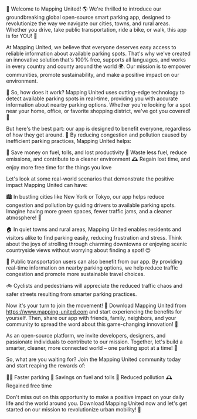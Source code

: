 🚀 Welcome to Mapping United! 🌎 We're thrilled to introduce our groundbreaking global open-source smart parking app, designed to revolutionize the way we navigate our cities, towns, and rural areas. Whether you drive, take public transportation, ride a bike, or walk, this app is for YOU! 🙌

At Mapping United, we believe that everyone deserves easy access to reliable information about available parking spots. That's why we've created an innovative solution that's 100% free, supports all languages, and works in every country and county around the world 🌍. Our mission is to empower communities, promote sustainability, and make a positive impact on our environment.

🚗 So, how does it work? Mapping United uses cutting-edge technology to detect available parking spots in real-time, providing you with accurate information about nearby parking options. Whether you're looking for a spot near your home, office, or favorite shopping district, we've got you covered! 📍

But here's the best part: our app is designed to benefit everyone, regardless of how they get around. 🌈 By reducing congestion and pollution caused by inefficient parking practices, Mapping United helps:

💸 Save money on fuel, tolls, and lost productivity
🔋 Waste less fuel, reduce emissions, and contribute to a cleaner environment
🕰️ Regain lost time, and enjoy more free time for the things you love

Let's look at some real-world scenarios that demonstrate the positive impact Mapping United can have:

🏙️ In bustling cities like New York or Tokyo, our app helps reduce congestion and pollution by guiding drivers to available parking spots. Imagine having more green spaces, fewer traffic jams, and a cleaner atmosphere! 🌿

🏠 In quiet towns and rural areas, Mapping United enables residents and visitors alike to find parking easily, reducing frustration and stress. Think about the joys of strolling through charming downtowns or enjoying scenic countryside views without worrying about finding a spot! 😊

🚌 Public transportation users can also benefit from our app. By providing real-time information on nearby parking options, we help reduce traffic congestion and promote more sustainable travel choices.

🚲 Cyclists and pedestrians will appreciate the reduced traffic chaos and safer streets resulting from smarter parking practices.

Now it's your turn to join the movement! 🎉 Download Mapping United from https://www.mapping-united.com and start experiencing the benefits for yourself. Then, share our app with friends, family, neighbors, and your community to spread the word about this game-changing innovation! 📱

As an open-source platform, we invite developers, designers, and passionate individuals to contribute to our mission. Together, let's build a smarter, cleaner, more connected world – one parking spot at a time! 🌟

So, what are you waiting for? Join the Mapping United community today and start reaping the rewards of:

🏃‍♀️ Faster parking
💸 Savings on fuel and tolls
🌿 Reduced pollution
🕰️ Regained free time

Don't miss out on this opportunity to make a positive impact on your daily life and the world around you. Download Mapping United now and let's get started on our mission to revolutionize urban mobility! 🚀